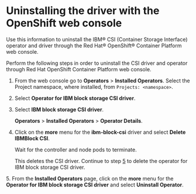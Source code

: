 # Uninstalling the driver with the OpenShift web console

Use this information to uninstall the IBM® CSI (Container Storage Interface) operator and driver through the Red Hat® OpenShift® Container Platform web console.

Perform the following steps in order to uninstall the CSI driver and operator through Red Hat OpenShift Container Platform web console.
1.  From the web console go to **Operators** > **Installed Operators**. Select the Project namespace, where installed, from `Projects: <namespace>`.

2.  Select **Operator for IBM block storage CSI driver**.

3.  Select **IBM block storage CSI driver**.

    **Operators** > **Installed Operators** > **Operator Details**.

4.  Click on the **more** menu for the **ibm-block-csi** driver and select **Delete IBMBlock CSI**.

    Wait for the controller and node pods to terminate.

    This deletes the CSI driver. Continue to step [5](#operator) to delete the operator for IBM block storage CSI driver.

<a name="operator"></a>5.  From the **Installed Operators** page, click on the **more** menu for the **Operator for IBM block storage CSI driver** and select **Uninstall Operator**.



